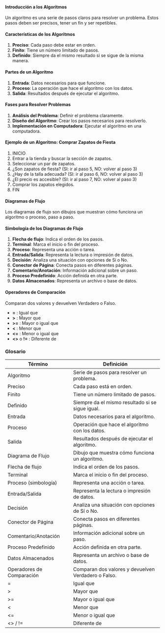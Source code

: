 
#### Introducción a los Algoritmos
Un algoritmo es una serie de pasos claros para resolver un problema. Estos pasos deben ser precisos, tener un fin y ser repetibles.

#### Características de los Algoritmos
1. **Preciso**: Cada paso debe estar en orden.
2. **Finito**: Tiene un número limitado de pasos.
3. **Definido**: Siempre da el mismo resultado si se sigue de la misma manera.

#### Partes de un Algoritmo
1. **Entrada**: Datos necesarios para que funcione.
2. **Proceso**: La operación que hace el algoritmo con los datos.
3. **Salida**: Resultados después de ejecutar el algoritmo.

#### Fases para Resolver Problemas
1. **Análisis del Problema**: Definir el problema claramente.
2. **Diseño del Algoritmo**: Crear los pasos necesarios para resolverlo.
3. **Implementación en Computadora**: Ejecutar el algoritmo en una computadora.

#### Ejemplo de un Algoritmo: Comprar Zapatos de Fiesta
1. INICIO
2. Entrar a la tienda y buscar la sección de zapatos.
3. Seleccionar un par de zapatos.
4. ¿Son zapatos de fiesta? (SI: ir al paso 5, NO: volver al paso 3)
5. ¿Hay de la talla adecuada? (SI: ir al paso 6, NO: volver al paso 3)
6. ¿El precio es accesible? (SI: ir al paso 7, NO: volver al paso 3)
7. Comprar los zapatos elegidos.
8. FIN

#### Diagramas de Flujo
Los diagramas de flujo son dibujos que muestran cómo funciona un algoritmo o proceso, paso a paso.

#### Simbología de los Diagramas de Flujo
1. **Flecha de flujo**: Indica el orden de los pasos.
2. **Terminal**: Marca el inicio o fin del proceso.
3. **Proceso**: Representa una acción o tarea.
4. **Entrada/Salida**: Representa la lectura o impresión de datos.
5. **Decisión**: Analiza una situación con opciones de Sí o No.
6. **Conector de Página**: Conecta pasos en diferentes páginas.
7. **Comentario/Anotación**: Información adicional sobre un paso.
8. **Proceso Predefinido**: Acción definida en otra parte.
9. **Datos Almacenados**: Representa un archivo o base de datos.

#### Operadores de Comparación
Comparan dos valores y devuelven Verdadero o Falso.
- **=** : Igual que
- **>** : Mayor que
- **>=** : Mayor o igual que
- **<** : Menor que
- **<=** : Menor o igual que
- **<>** o **!=** : Diferente de

### Glosario

| Término              | Definición                                                                 |
|----------------------|----------------------------------------------------------------------------|
| Algoritmo            | Serie de pasos para resolver un problema.                                  |
| Preciso              | Cada paso está en orden.                                                   |
| Finito               | Tiene un número limitado de pasos.                                         |
| Definido             | Siempre da el mismo resultado si se sigue igual.                           |
| Entrada              | Datos necesarios para el algoritmo.                                        |
| Proceso              | Operación que hace el algoritmo con los datos.                             |
| Salida               | Resultados después de ejecutar el algoritmo.                               |
| Diagrama de Flujo    | Dibujo que muestra cómo funciona un algoritmo.                             |
| Flecha de flujo      | Indica el orden de los pasos.                                              |
| Terminal             | Marca el inicio o fin del proceso.                                         |
| Proceso (simbología) | Representa una acción o tarea.                                             |
| Entrada/Salida       | Representa la lectura o impresión de datos.                                |
| Decisión             | Analiza una situación con opciones de Sí o No.                             |
| Conector de Página   | Conecta pasos en diferentes páginas.                                       |
| Comentario/Anotación | Información adicional sobre un paso.                                       |
| Proceso Predefinido  | Acción definida en otra parte.                                             |
| Datos Almacenados    | Representa un archivo o base de datos.                                     |
| Operadores de Comparación | Comparan dos valores y devuelven Verdadero o Falso.                       |
| =                    | Igual que                                                                  |
| >                    | Mayor que                                                                  |
| >=                   | Mayor o igual que                                                          |
| <                    | Menor que                                                                  |
| <=                   | Menor o igual que                                                          |
| <> / !=              | Diferente de                                                               |